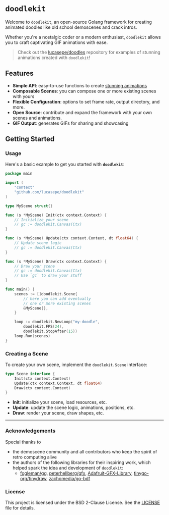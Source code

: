 # `doodlekit`

Welcome to `doodlekit`, an open-source Golang framework for creating animated doodles like old school demoscenes and crack intros. 

Whether you're a nostalgic coder or a modern enthusiast, `doodlekit` allows you to craft captivating GIF animations with ease.

> Check out the [lucasepe/doodles](https://github.com/lucasepe/doodles) repository for examples of stunning animations created with `doodlekit`!

## Features

- **Simple API**: easy-to-use functions to create [stunning animations](https://github.com/lucasepe/doodles)
- **Composable Scenes**: you can compose one or more existing scenes with yours
- **Flexible Configuration**: options to set frame rate, output directory, and more.
- **Open Source**: contribute and expand the framework with your own scenes and animations.
- **GIF Output**: generates GIFs for sharing and showcasing

## Getting Started

### Usage

Here's a basic example to get you started with **`doodlekit`**:

```go
package main

import (
    "context"
    "github.com/lucasepe/doodlekit"
)

type MyScene struct{}

func (s *MyScene) Init(ctx context.Context) {
    // Initialize your scene
    // gc := doodlekit.Canvas(Ctx)
}

func (s *MyScene) Update(ctx context.Context, dt float64) {
    // Update scene logic
    // gc := doodlekit.Canvas(Ctx)
}

func (s *MyScene) Draw(ctx context.Context) {
    // Draw your scene
    // gc := doodlekit.Canvas(Ctx)
    // Use `gc` to draw your stuff
}

func main() {
    scenes := []doodlekit.Scene{
        // here you can add eventually 
        // one or more existing scenes
        &MyScene{},
    }

    loop := doodlekit.NewLoop("my-doodle", 
        doodlekit.FPS(24), 
        doodlekit.StopAfter(15))
    loop.Run(scenes)
}
```

### Creating a Scene

To create your own scene, implement the `doodlekit.Scene` interface:

```go
type Scene interface {
    Init(ctx context.Context)
    Update(ctx context.Context, dt float64)
    Draw(ctx context.Context)
}
```

- **Init**: initialize your scene, load resources, etc.
- **Update**: update the scene logic, animations, positions, etc.
- **Draw**: render your scene, draw shapes, etc.

---

### Acknowledgements

Special thanks to

- the demoscene community and all contributors who keep the spirit of retro computing alive
- the authors of the following libraries for their inspiring work, which helped spark the idea and development of `doodlekit`: 
  - [fogleman/gg](https://github.com/fogleman/gg), [peterhellberg/gfx](https://github.com/peterhellberg/gfx), [Adafruit-GFX-Library](https://github.com/adafruit/Adafruit-GFX-Library), [tinygo-org/tinydraw](https://github.com/tinygo-org/tinydraw), [zachomedia/go-bdf](https://github.com/zachomedia/go-bdf.git)


### License

This project is licensed under the BSD 2-Clause License. See the [LICENSE](LICENSE) file for details.

